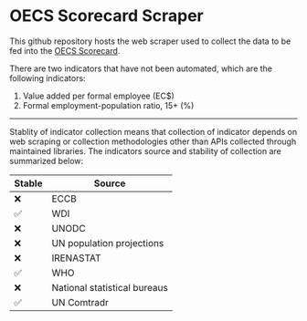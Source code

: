 # OECS Scorecard Scraper

This github repository hosts the web scraper used to collect the data to be fed into the [OECS Scorecard](https://cds-tools.shinyapps.io/OECS-scorecard/). 

There are two indicators that have not been automated, which are the following indicators:
1. Value added per formal employee (EC$)
2. Formal employment-population ratio, 15+ (%)

<hr>

Stablity of indicator collection means that collection of indicator depends on web scraping or collection methodologies other than APIs collected through maintained libraries. The indicators source and stability of collection are summarized below:


| Stable  | Source |
| ------------- | ------------- |
| ❌ | ECCB |
| ✅ | WDI  |
| ❌ | UNODC  |
| ❌ | UN population projections  |
| ❌ | IRENASTAT  |
| ✅ | WHO  |
| ❌ |  National statistical bureaus  |
| ✅ |   UN Comtradr  |


